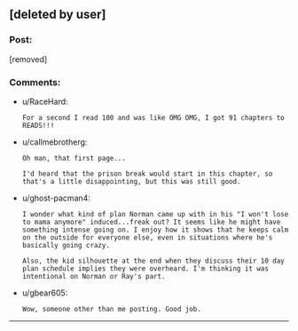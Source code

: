 ## [deleted by user]

### Post:

[removed]

### Comments:

- u/RaceHard:
  ```
  For a second I read 100 and was like OMG OMG, I got 91 chapters to READS!!!
  ```

- u/callmebrotherg:
  ```
  Oh man, that first page...

  I'd heard that the prison break would start in this chapter, so that's a little disappointing, but this was still good.
  ```

- u/ghost-pacman4:
  ```
  I wonder what kind of plan Norman came up with in his "I won't lose to mama anymore" induced...freak out? It seems like he might have something intense going on. I enjoy how it shows that he keeps calm on the outside for everyone else, even in situations where he's basically going crazy.

  Also, the kid silhouette at the end when they discuss their 10 day plan schedule implies they were overheard. I'm thinking it was intentional on Norman or Ray's part.
  ```

- u/gbear605:
  ```
  Wow, someone other than me posting. Good job.
  ```

---

